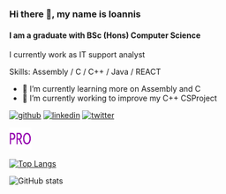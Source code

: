 ### Hi there 👋, my name is Ioannis
#### I am a graduate with BSc (Hons) Computer Science


I currently work as IT support analyst

Skills: Assembly / C / C++ / Java / REACT 

- 🔭 I’m currently learning more on Assembly and C
- 🌱 I’m currently working to improve my C++ CSProject


[<img src='https://cdn.jsdelivr.net/npm/simple-icons@3.0.1/icons/github.svg' alt='github' height='40'>](https://github.com/IoannisCh)  [<img src='https://cdn.jsdelivr.net/npm/simple-icons@3.0.1/icons/linkedin.svg' alt='linkedin' height='40'>](https://www.linkedin.com/in/ioannis-chantolios/)  [<img src='https://cdn.jsdelivr.net/npm/simple-icons@3.0.1/icons/twitter.svg' alt='twitter' height='40'>](https://twitter.com/I_Chantolios)  

<a href='https://github.com/pricing'><img src='https://raw.githubusercontent.com/acervenky/animated-github-badges/master/assets/pro.gif' width='40' height='40'></a> 

[![Top Langs](https://github-readme-stats.vercel.app/api/top-langs/?username=IoannisCh)](https://github.com/anuraghazra/github-readme-stats)

![GitHub stats](https://github-readme-stats.vercel.app/api?username=IoannisCh&show_icons=true)  


